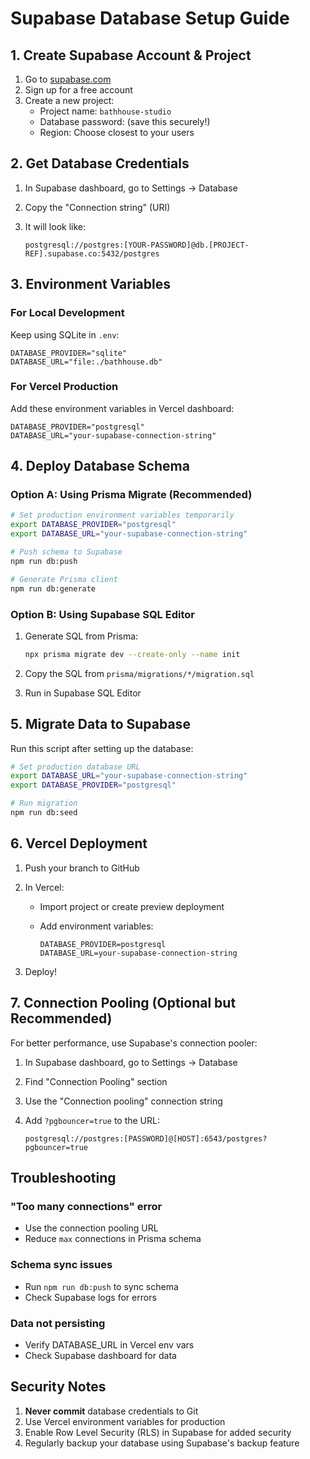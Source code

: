 # Supabase Database Setup Guide

## 1. Create Supabase Account & Project

1. Go to [supabase.com](https://supabase.com)
2. Sign up for a free account
3. Create a new project:
   - Project name: `bathhouse-studio`
   - Database password: (save this securely!)
   - Region: Choose closest to your users

## 2. Get Database Credentials

1. In Supabase dashboard, go to Settings → Database
2. Copy the "Connection string" (URI)
3. It will look like:

   ```env
   postgresql://postgres:[YOUR-PASSWORD]@db.[PROJECT-REF].supabase.co:5432/postgres
   ```

## 3. Environment Variables

### For Local Development

Keep using SQLite in `.env`:

```env
DATABASE_PROVIDER="sqlite"
DATABASE_URL="file:./bathhouse.db"
```

### For Vercel Production

Add these environment variables in Vercel dashboard:

```env
DATABASE_PROVIDER="postgresql"
DATABASE_URL="your-supabase-connection-string"
```

## 4. Deploy Database Schema

### Option A: Using Prisma Migrate (Recommended)

```bash
# Set production environment variables temporarily
export DATABASE_PROVIDER="postgresql"
export DATABASE_URL="your-supabase-connection-string"

# Push schema to Supabase
npm run db:push

# Generate Prisma client
npm run db:generate
```

### Option B: Using Supabase SQL Editor

1. Generate SQL from Prisma:

   ```bash
   npx prisma migrate dev --create-only --name init
   ```

2. Copy the SQL from `prisma/migrations/*/migration.sql`
3. Run in Supabase SQL Editor

## 5. Migrate Data to Supabase

Run this script after setting up the database:

```bash
# Set production database URL
export DATABASE_URL="your-supabase-connection-string"
export DATABASE_PROVIDER="postgresql"

# Run migration
npm run db:seed
```

## 6. Vercel Deployment

1. Push your branch to GitHub
2. In Vercel:
   - Import project or create preview deployment
   - Add environment variables:

     ```env
     DATABASE_PROVIDER=postgresql
     DATABASE_URL=your-supabase-connection-string
     ```

3. Deploy!

## 7. Connection Pooling (Optional but Recommended)

For better performance, use Supabase's connection pooler:

1. In Supabase dashboard, go to Settings → Database
2. Find "Connection Pooling" section
3. Use the "Connection pooling" connection string
4. Add `?pgbouncer=true` to the URL:

   ```env
   postgresql://postgres:[PASSWORD]@[HOST]:6543/postgres?pgbouncer=true
   ```

## Troubleshooting

### "Too many connections" error

- Use the connection pooling URL
- Reduce `max` connections in Prisma schema

### Schema sync issues

- Run `npm run db:push` to sync schema
- Check Supabase logs for errors

### Data not persisting

- Verify DATABASE_URL in Vercel env vars
- Check Supabase dashboard for data

## Security Notes

1. **Never commit** database credentials to Git
2. Use Vercel environment variables for production
3. Enable Row Level Security (RLS) in Supabase for added security
4. Regularly backup your database using Supabase's backup feature
